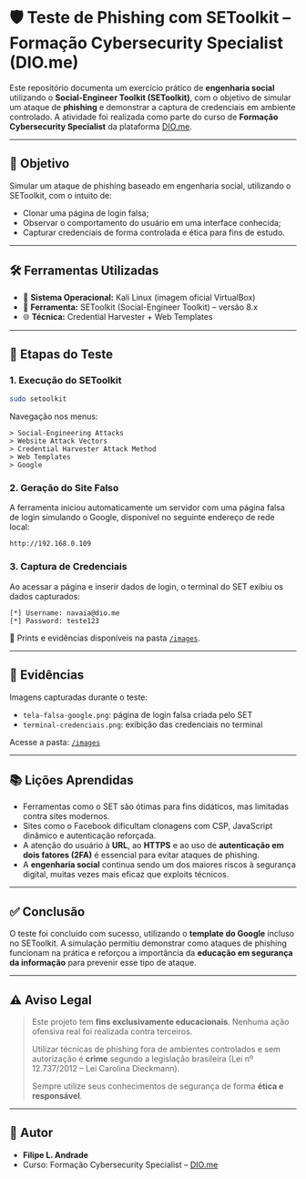 # 🛡️ Teste de Phishing com SEToolkit – Formação Cybersecurity Specialist (DIO.me)

Este repositório documenta um exercício prático de **engenharia social** utilizando o **Social-Engineer Toolkit (SEToolkit)**, com o objetivo de simular um ataque de **phishing** e demonstrar a captura de credenciais em ambiente controlado. A atividade foi realizada como parte do curso de **Formação Cybersecurity Specialist** da plataforma [DIO.me](https://www.dio.me/).

---

## 🎯 Objetivo

Simular um ataque de phishing baseado em engenharia social, utilizando o SEToolkit, com o intuito de:

- Clonar uma página de login falsa;
- Observar o comportamento do usuário em uma interface conhecida;
- Capturar credenciais de forma controlada e ética para fins de estudo.

---

## 🛠️ Ferramentas Utilizadas

- 🐧 **Sistema Operacional:** Kali Linux (imagem oficial VirtualBox)
- 🧰 **Ferramenta:** SEToolkit (Social-Engineer Toolkit) – versão 8.x
- 🌐 **Técnica:** Credential Harvester + Web Templates

---

## 🚀 Etapas do Teste

### 1. Execução do SEToolkit

```bash
sudo setoolkit
```

Navegação nos menus:

```
> Social-Engineering Attacks
> Website Attack Vectors
> Credential Harvester Attack Method
> Web Templates
> Google
```

### 2. Geração do Site Falso

A ferramenta iniciou automaticamente um servidor com uma página falsa de login simulando o Google, disponível no seguinte endereço de rede local:

```
http://192.168.0.109
```

### 3. Captura de Credenciais

Ao acessar a página e inserir dados de login, o terminal do SET exibiu os dados capturados:

```
[*] Username: navaia@dio.me
[*] Password: teste123
```

🔗 Prints e evidências disponíveis na pasta [`/images`](./images).

---

## 📸 Evidências

Imagens capturadas durante o teste:

- `tela-falsa-google.png`: página de login falsa criada pelo SET
- `terminal-credenciais.png`: exibição das credenciais no terminal

Acesse a pasta: [`/images`](./images)

---

## 📚 Lições Aprendidas

- Ferramentas como o SET são ótimas para fins didáticos, mas limitadas contra sites modernos.
- Sites como o Facebook dificultam clonagens com CSP, JavaScript dinâmico e autenticação reforçada.
- A atenção do usuário à **URL**, ao **HTTPS** e ao uso de **autenticação em dois fatores (2FA)** é essencial para evitar ataques de phishing.
- A **engenharia social** continua sendo um dos maiores riscos à segurança digital, muitas vezes mais eficaz que exploits técnicos.

---

## ✅ Conclusão

O teste foi concluído com sucesso, utilizando o **template do Google** incluso no SEToolkit. A simulação permitiu demonstrar como ataques de phishing funcionam na prática e reforçou a importância da **educação em segurança da informação** para prevenir esse tipo de ataque.

---

## ⚠️ Aviso Legal

> Este projeto tem **fins exclusivamente educacionais**. Nenhuma ação ofensiva real foi realizada contra terceiros.
>
> Utilizar técnicas de phishing fora de ambientes controlados e sem autorização é **crime** segundo a legislação brasileira (Lei nº 12.737/2012 – Lei Carolina Dieckmann).
>
> Sempre utilize seus conhecimentos de segurança de forma **ética e responsável**.

---

## 👤 Autor

- **Filipe L. Andrade**  
- Curso: Formação Cybersecurity Specialist – [DIO.me](https://www.dio.me/)
